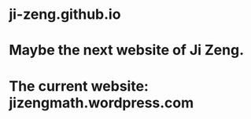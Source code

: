 # ji-zeng.github.io
# Maybe the next website of Ji Zeng.
# The current website: jizengmath.wordpress.com

